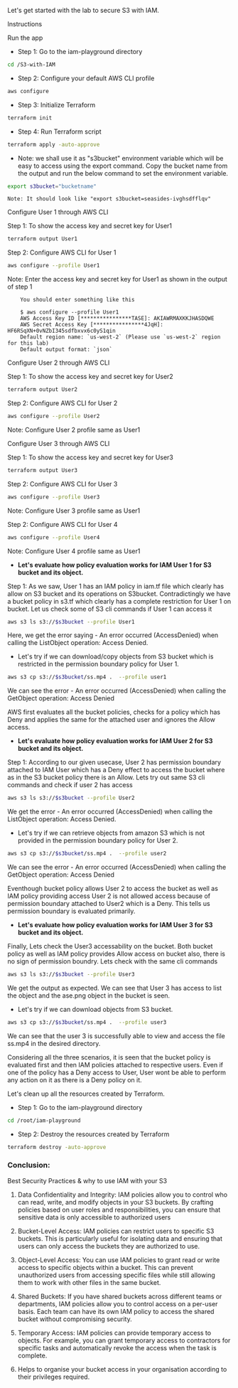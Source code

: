Let's get started with the lab to secure S3 with IAM.

Instructions

Run the app

* Step 1: Go to the iam-playground directory

```bash
cd /S3-with-IAM
```

* Step 2: Configure your default AWS CLI profile

```bash
aws configure
```

* Step 3: Initialize Terraform
    
```bash
terraform init 
```
* Step 4: Run Terraform script
    
```bash
terraform apply -auto-approve
```

* Note: we shall use it as "s3bucket" environment variable which will be easy to access using the export command. Copy the bucket name from the output and run the below command to set the environment variable.

```bash
export s3bucket="bucketname"
```
    Note: It should look like "export s3bucket=seasides-ivghsdfflqv"

Configure User 1 through AWS CLI

Step 1: To show the access key and secret key for User1

```bash
terraform output User1
```
Step 2: Configure AWS CLI for User 1

```bash
aws configure --profile User1
```
Note: Enter the access key and secret key for User1 as shown in the output of step 1

        You should enter something like this    

        $ aws configure --profile User1
        AWS Access Key ID [****************TASE]: AKIAWRMAXKKJHASDQWE
        AWS Secret Access Key [****************4JqH]: HF6RSqXN+0vNZbI345sdfbxvx6c0yS1qin
        Default region name: `us-west-2` (Please use `us-west-2` region for this lab)
        Default output format: `json`

Configure User 2 through AWS CLI

Step 1: To show the access key and secret key for User2

```bash
terraform output User2
```
Step 2: Configure AWS CLI for User 2

```bash
aws configure --profile User2
```
Note: Configure User 2 profile same as User1 

Configure User 3 through AWS CLI

Step 1: To show the access key and secret key for User3

```bash
terraform output User3
```
Step 2: Configure AWS CLI for User 3

```bash
aws configure --profile User3
```
Note: Configure User 3 profile same as User1

Step 2: Configure AWS CLI for User 4

```bash
aws configure --profile User4
```
Note: Configure User 4 profile same as User1

* <b> Let's evaluate how policy evaluation works for IAM User 1 for S3 bucket and its object.</b>

Step 1: As we saw, User 1 has an IAM policy in iam.tf file which clearly has allow on S3 bucket and its operations on S3bucket. Contradictingly we have a bucket policy in s3.tf which clearly has a complete restriction for User 1 on bucket. Let us check some of S3 cli commands if User 1 can access it

```bash
aws s3 ls s3://$s3bucket --profile User1
```
Here, we get the error saying - An error occurred (AccessDenied) when calling the ListObject operation: Access Denied.

* Let's try if we can download/copy objects from S3 bucket which is restricted in the permission boundary policy for User 1.

```bash
aws s3 cp s3://$s3bucket/ss.mp4 .  --profile user1
```
We can see the error - An error occurred (AccessDenied) when calling the GetObject operation: Access Denied

AWS first evaluates all the bucket policies, checks for a policy which has Deny and applies the same for the attached user and ignores the Allow access. 

* <b> Let's evaluate how policy evaluation works for IAM User 2 for S3 bucket and its object. </b>

Step 1: According to our given usecase, User 2 has permission boundary attached to IAM User which has a Deny effect to access the bucket where as in the S3 bucket policy there is an Allow. Lets try out same S3 cli commands and check if user 2 has access

```bash
aws s3 ls s3://$s3bucket --profile User2
```
We get the error - An error occurred (AccessDenied) when calling the ListObject operation: Access Denied. 

* Let's try if we can retrieve objects from amazon S3 which is not provided in the permission boundary policy for User 2.

```bash
aws s3 cp s3://$s3bucket/ss.mp4 .  --profile user2
```
We can see the error - An error occurred (AccessDenied) when calling the GetObject operation: Access Denied

Eventhough bucket policy allows User 2 to access the bucket as well as IAM policy providing access User 2 is not allowed access because of permission boundary attached to User2 which is a Deny. This tells us permission boundary is evaluated primarily.

* <b> Let's evaluate how policy evaluation works for IAM User 3 for S3 bucket and its object. </b>

Finally, Lets check the User3 accessability on the bucket. Both bucket policy as well as IAM policy provides Allow access on bucket also, there is no sign of permission boundry. Lets check with the same cli commands

```bash
aws s3 ls s3://$s3bucket --profile User3
```
We get the output as expected. We can see that User 3 has access to list the object and the ase.png object in the bucket is seen.

* Let's try if we can download objects from S3 bucket.

```bash
aws s3 cp s3://$s3bucket/ss.mp4 .  --profile user3
```
We can see that the user 3 is successfully able to view and access the file ss.mp4 in the desired directory.

Considering all the three scenarios, it is seen that the bucket policy is evaluated first and then IAM policies attached to respective users. Even if one of the policy has a Deny access to User, User wont be able to perform any action on it as there is a Deny policy on it.

Let's clean up all the resources created by Terraform.

* Step 1: Go to the iam-playground directory

```bash
cd /root/iam-playground
```
* Step 2: Destroy the resources created by Terraform
```bash
terraform destroy -auto-approve
```

### Conclusion:

Best Security Practices & why to use IAM with your S3

1. Data Confidentiality and Integrity: IAM policies allow you to control who can read, write, and modify objects in your S3 buckets. By crafting policies based on user roles and responsibilities, you can ensure that sensitive data is only accessible to authorized users

2. Bucket-Level Access: IAM policies can restrict users to specific S3 buckets. This is particularly useful for isolating data and ensuring that users can only access the buckets they are authorized to use.

3. Object-Level Access: You can use IAM policies to grant read or write access to specific objects within a bucket. This can prevent unauthorized users from accessing specific files while still allowing them to work with other files in the same bucket.

4. Shared Buckets: If you have shared buckets across different teams or departments, IAM policies allow you to control access on a per-user basis. Each team can have its own IAM policy to access the shared bucket without compromising security.

5. Temporary Access: IAM policies can provide temporary access to objects. For example, you can grant temporary access to contractors for specific tasks and automatically revoke the access when the task is complete.

6. Helps to organise your bucket access in your organisation according to their privileges required. 
